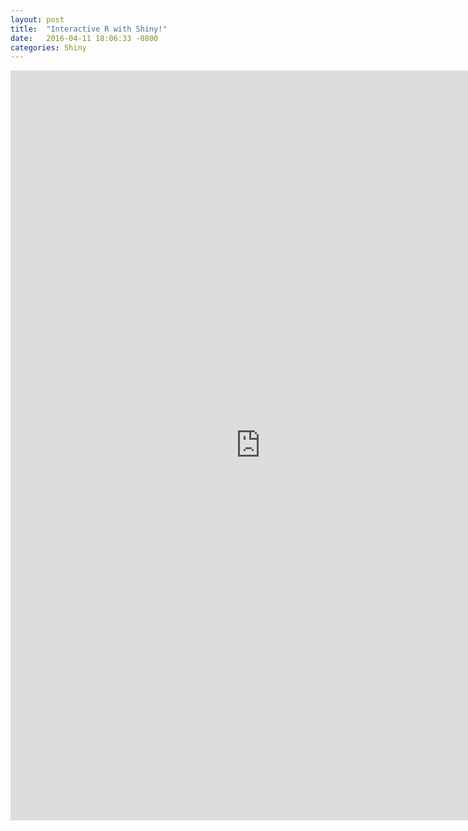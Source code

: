 ```yaml
---
layout: post
title:  "Interactive R with Shiny!"
date:   2016-04-11 18:06:33 -0800
categories: Shiny
---
```

<iframe src="http://shiny.datascience.uci.edu:3838/linggeli7/Sampling/"
name="Random Sampling app" height="1200px" width="800px"
frameborder="0" marginheight="20" marginwidth="10" scrolling="no"></iframe>
